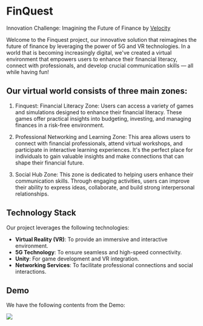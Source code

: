 # FinQuest
Innovation Challenge: Imagining the Future of Finance by [Velocity](https://velocityincubator.com/)

Welcome to the Finquest project, our innovative solution that reimagines the future of finance by leveraging the power of 5G and VR technologies. In a world that is becoming increasingly digital, we've created a virtual environment that empowers users to enhance their financial literacy, connect with professionals, and develop crucial communication skills — all while having fun!

## Our virtual world consists of three main zones:

1. Finquest: Financial Literacy Zone: Users can access a variety of games and simulations designed to enhance their financial literacy. These games offer practical insights into budgeting, investing, and managing finances in a risk-free environment.

2. Professional Networking and Learning Zone: This area allows users to connect with financial professionals, attend virtual workshops, and participate in interactive learning experiences. It's the perfect place for individuals to gain valuable insights and make connections that can shape their financial future.

3. Social Hub Zone: This zone is dedicated to helping users enhance their communication skills. Through engaging activities, users can improve their ability to express ideas, collaborate, and build strong interpersonal relationships.

## Technology Stack
Our project leverages the following technologies:

- **Virtual Reality (VR)**: To provide an immersive and interactive environment.
- **5G Technology**: To ensure seamless and high-speed connectivity.
- **Unity**: For game development and VR integration.
- **Networking Services**: To facilitate professional connections and social interactions.

## Demo
We have the following contents from the Demo:

![](https://github.com/mrkhunt/FinQuest/blob/main/demo.gif)
